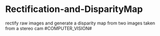 # Rectification-and-DisparityMap
rectify raw images and generate a disparity map from two images taken from a stereo cam #COMPUTER_VISION#
